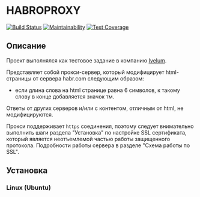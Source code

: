 # HABROPROXY

[![Build Status](https://travis-ci.org/ydanilin/habroproxy.svg?branch=master)](https://travis-ci.org/ydanilin/habroproxy)
[![Maintainability](https://api.codeclimate.com/v1/badges/a99a88d28ad37a79dbf6/maintainability)](https://codeclimate.com/github/codeclimate/codeclimate/maintainability)
[![Test Coverage](https://api.codeclimate.com/v1/badges/a99a88d28ad37a79dbf6/test_coverage)](https://codeclimate.com/github/codeclimate/codeclimate/test_coverage)

## Описание

Проект выполнялся как тестовое задание в компанию [Ivelum](https://ivelum.com/).

Представляет собой прокси-сервер, который модифицирует html-страницы от сервера habr.com следующим образом:

* если длина слова на html странице равна 6 символов, к такому слову в конце добавляется значок тм.

Ответы от других серверов и/или с контентом, отличным от html, не модифицируются.

Прокси поддерживает `https` соединения, поэтому следует внимательно выполнить шаги раздела "Установка" по настройке SSL сертификата, который является неотъемлемой частью работы защищенного протокола. Подробности работы сервера в разделе "Схема работы по SSL".

## Установка

### Linux (Ubuntu)
